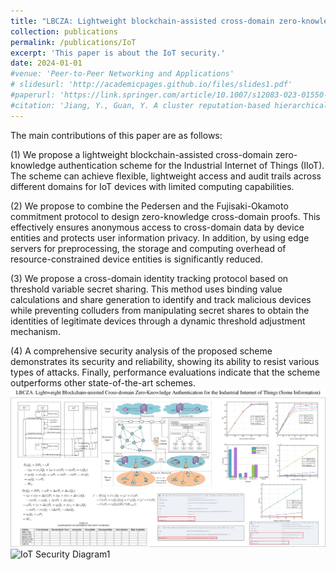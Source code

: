 ```yaml
---
title: "LBCZA: Lightweight blockchain-assisted cross-domain zero-knowledge authentication for the Industrial Internet of Things"
collection: publications
permalink: /publications/IoT
excerpt: 'This paper is about the IoT security.'
date: 2024-01-01
#venue: 'Peer-to-Peer Networking and Applications'
# slidesurl: 'http://academicpages.github.io/files/slides1.pdf'
#paperurl: 'https://link.springer.com/article/10.1007/s12083-023-01550-5'
#citation: 'Jiang, Y., Guan, Y. A cluster reputation-based hierarchical consensus model in blockchain. Peer-to-Peer Netw. Appl. 16, 2591–2606 (2023). https://doi.org/10.1007/s12083-023-01550-5'
---
```


The main contributions of this paper are as follows:

(1)	We propose a lightweight blockchain-assisted cross-domain zero-knowledge authentication scheme for the Industrial Internet of Things (IIoT). The scheme can achieve flexible, lightweight access and audit trails across different domains for IoT devices with limited computing capabilities.

(2)	We propose to combine the Pedersen and the Fujisaki-Okamoto commitment protocol to design zero-knowledge cross-domain proofs. This effectively ensures anonymous access to cross-domain data by device entities and protects user information privacy. In addition, by using edge servers for preprocessing, the storage and computing overhead of resource-constrained device entities is significantly reduced.

(3)	We propose a cross-domain identity tracking protocol based on threshold variable secret sharing. This method uses binding value calculations and share generation to identify and track malicious devices while preventing colluders from manipulating secret shares to obtain the identities of legitimate devices through a dynamic threshold adjustment mechanism.

(4)	A comprehensive security analysis of the proposed scheme demonstrates its security and reliability, showing its ability to resist various types of attacks. Finally, performance evaluations indicate that the scheme outperforms other state-of-the-art schemes.
![IoT Security Diagram](../images/abstract.jpg)
![IoT Security Diagram1]([../images/abstract.jpg](https://github.com/techyangj/techyangj.github.io/blob/master/images/abstract.jpg))
